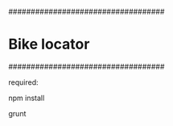 ###################################
#          Bike locator           #
###################################

required:
    


npm install

grunt